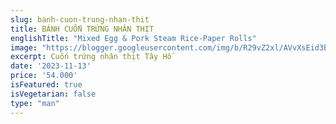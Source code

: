 ```yaml
---
slug: banh-cuon-trung-nhan-thit
title: BÁNH CUỐN TRỨNG NHÂN THỊT
englishTitle: "Mixed Egg & Pork Steam Rice-Paper Rolls"
image: "https://blogger.googleusercontent.com/img/b/R29vZ2xl/AVvXsEid3BHMtaFFkHJx8siitslnVU5Q0dYK_fJRrlFNUYZc9MSFCL2l7TFbV7JJqc9uCL2Av0-iR7h-Nb3X11EqQzRwpLcwOvUtPPFQPWeZuQVDC61kQtFb97QuF964x4P9TIKLX7D6PtrOsB3wHN7JmiKbmv-tm0i91253ld3yljMfbWL9ow/s1600/CuonTrungNhanThit.jpg"
excerpt: Cuốn trứng nhân thịt Tây Hồ 
date: '2023-11-13'
price: '54.000'
isFeatured: true
isVegetarian: false
type: "man"
---
```



